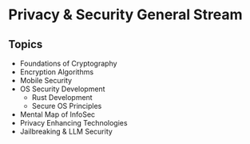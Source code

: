 # Privacy & Security General Stream

## Topics
- Foundations of Cryptography
- Encryption Algorithms
- Mobile Security
- OS Security Development
  - Rust Development
  - Secure OS Principles
- Mental Map of InfoSec
- Privacy Enhancing Technologies
- Jailbreaking & LLM Security 